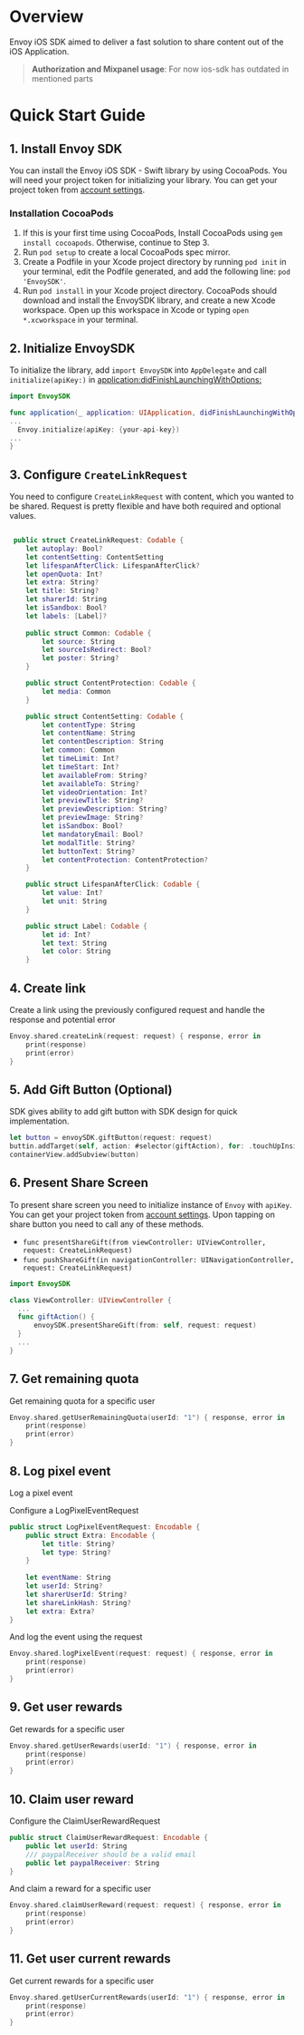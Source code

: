 <a name="introduction"></a>
# Overview

Envoy iOS SDK aimed to deliver a fast solution to share content out of the iOS Application.

> **Authorization and Mixpanel usage**: For now ios-sdk has outdated in mentioned parts

# Quick Start Guide

## 1. Install Envoy SDK
You can install the Envoy iOS SDK - Swift library by using CocoaPods. You will need your project token for initializing your library. You can get your project token from [account settings](https://dev-platform.envoy.is/dashboard/account/).

### Installation CocoaPods
1. If this is your first time using CocoaPods, Install CocoaPods using `gem install cocoapods`. Otherwise, continue to Step 3.
2. Run `pod setup` to create a local CocoaPods spec mirror.
3. Create a Podfile in your Xcode project directory by running `pod init` in your terminal, edit the Podfile generated, and add the following line: `pod 'EnvoySDK'`.
4. Run `pod install` in your Xcode project directory. CocoaPods should download and install the EnvoySDK library, and create a new Xcode workspace. Open up this workspace in Xcode or typing `open *.xcworkspace` in your terminal.

## 2. Initialize EnvoySDK
To initialize the library, add `import EnvoySDK` into `AppDelegate` and call `initialize(apiKey:)` in [application:didFinishLaunchingWithOptions:](https://developer.apple.com/documentation/uikit/uiapplicationdelegate#//apple_ref/occ/intfm/UIApplicationDelegate/application:willFinishLaunchingWithOptions:)
```swift
import EnvoySDK

func application(_ application: UIApplication, didFinishLaunchingWithOptions launchOptions: [UIApplication.LaunchOptionsKey: Any]?) -> Bool {
...
  Envoy.initialize(apiKey: {your-api-key})
...
}
```

## 3. Configure `CreateLinkRequest`

You need to configure `CreateLinkRequest` with content, which you wanted to be shared. Request is pretty flexible and have both required and optional values.

```swift

 public struct CreateLinkRequest: Codable {
    let autoplay: Bool?
    let contentSetting: ContentSetting
    let lifespanAfterClick: LifespanAfterClick?
    let openQuota: Int?
    let extra: String?
    let title: String?
    let sharerId: String
    let isSandbox: Bool?
    let labels: [Label]?
    
    public struct Common: Codable {
        let source: String
        let sourceIsRedirect: Bool?
        let poster: String?
    }

    public struct ContentProtection: Codable {
        let media: Common
    }

    public struct ContentSetting: Codable {
        let contentType: String
        let contentName: String
        let contentDescription: String
        let common: Common
        let timeLimit: Int?
        let timeStart: Int?
        let availableFrom: String?
        let availableTo: String?
        let videoOrientation: Int?
        let previewTitle: String?
        let previewDescription: String?
        let previewImage: String?
        let isSandbox: Bool?
        let mandatoryEmail: Bool?
        let modalTitle: String?
        let buttonText: String?
        let contentProtection: ContentProtection?
    }

    public struct LifespanAfterClick: Codable {
        let value: Int?
        let unit: String
    }

    public struct Label: Codable {
        let id: Int?
        let text: String
        let color: String
    }
```

## 4. Create link

Create a link using the previously configured request and handle the response and potential error

```swift
Envoy.shared.createLink(request: request) { response, error in            
    print(response)
    print(error)
}
```

## 5. Add Gift Button (Optional)

SDK gives ability to add gift button with SDK design for quick implementation.

```swift
let button = envoySDK.giftButton(request: request)
buttin.addTarget(self, action: #selector(giftAction), for: .touchUpInside)
containerView.addSubview(button)
```

## 6. Present Share Screen

To present share screen you need to initialize instance of `Envoy` with `apiKey`. You can get your project token from [account settings](https://dev-platform.envoy.is/dashboard/account/).
Upon tapping on share button you need to call any of these methods.
* `func presentShareGift(from viewController: UIViewController, request: CreateLinkRequest)`
* `func pushShareGift(in navigationController: UINavigationController, request: CreateLinkRequest)`

```swift
import EnvoySDK

class ViewController: UIViewController {
  ...
  func giftAction() {
      envoySDK.presentShareGift(from: self, request: request)
  }
  ...
}
```

## 7. Get remaining quota

Get remaining quota for a specific user

```swift
Envoy.shared.getUserRemainingQuota(userId: "1") { response, error in
    print(response)
    print(error)
}
```

## 8. Log pixel event

Log a pixel event

Configure a LogPixelEventRequest

```swift
public struct LogPixelEventRequest: Encodable {
    public struct Extra: Encodable {
        let title: String?
        let type: String?
    }
    
    let eventName: String
    let userId: String?
    let sharerUserId: String?
    let shareLinkHash: String?
    let extra: Extra?
}
```

And log the event using the request

```swift
Envoy.shared.logPixelEvent(request: request) { response, error in
    print(response)
    print(error)
}
```

## 9. Get user rewards

Get rewards for a specific user

```swift
Envoy.shared.getUserRewards(userId: "1") { response, error in
    print(response)
    print(error)
}
```

## 10. Claim user reward

Configure the ClaimUserRewardRequest

```swift
public struct ClaimUserRewardRequest: Encodable {
    public let userId: String
    /// paypalReceiver should be a valid email
    public let paypalReceiver: String
}
```

And claim a reward for a specific user

```swift
Envoy.shared.claimUserReward(request: request) { response, error in
    print(response)
    print(error)
}
```

## 11. Get user current rewards

Get current rewards for a specific user

```swift
Envoy.shared.getUserCurrentRewards(userId: "1") { response, error in
    print(response)
    print(error)
}
```
